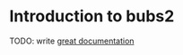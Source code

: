 # Introduction to bubs2

TODO: write [great documentation](http://jacobian.org/writing/what-to-write/)
